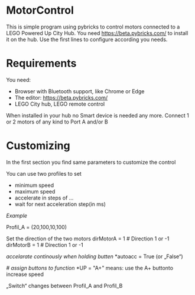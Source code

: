 # MotorControl

This is simple program using pybricks to control motors connected to a LEGO Powered Up City Hub.
You need https://beta.pybricks.com/ to install it on the hub.
Use the first lines to configure according you needs.

# Requirements
You need:
* Browser with Bluetooth support, like Chrome or Edge
* The editor:  https://beta.pybricks.com/ 
* LEGO City hub, LEGO remote control

When installed in your hub no Smart device is needed any more.
Connect 1 or 2 motors of any kind to Port A and/or B

# Customizing
In the first section you find same parameters to customize the control

You can use two profiles to set 
* minimum speed
* maximum speed
* accelerate in steps of ...
* wait for next acceleration step(in ms)

*Example*

Profil_A = (20,100,10,100)

Set the direction of the two motors
dirMotorA = 1       # Direction 1 or -1
dirMotorB = 1       # Direction 1 or -1

*accelarate continously when holding butten* 
*autoacc = True     (or „False“) 

*# assign buttons to function* 
*UP = "A+" means: use the A+ buttonto increase speed

„Switch“ changes between Profil_A and Profil_B

